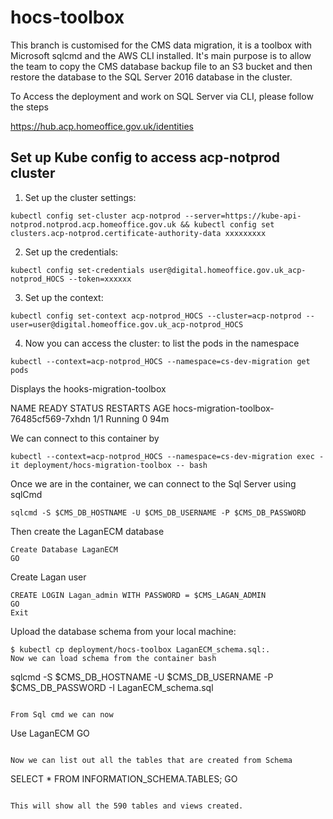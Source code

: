 # hocs-toolbox

This branch is customised for the CMS data migration, it is a toolbox with Microsoft sqlcmd and the AWS CLI installed. It's main purpose is to allow the team to copy the CMS database backup file to an S3 bucket and then restore the database to the SQL Server 2016 database in the cluster.

To Access the deployment and work on SQL Server via CLI, please follow the steps


https://hub.acp.homeoffice.gov.uk/identities

## Set up Kube config to access acp-notprod cluster
1. Set up the cluster settings:
```
kubectl config set-cluster acp-notprod --server=https://kube-api-notprod.notprod.acp.homeoffice.gov.uk && kubectl config set clusters.acp-notprod.certificate-authority-data xxxxxxxxx
```

2. Set up the credentials:

```
kubectl config set-credentials user@digital.homeoffice.gov.uk_acp-notprod_HOCS --token=xxxxxx
```

3. Set up the context:

```
kubectl config set-context acp-notprod_HOCS --cluster=acp-notprod --user=user@digital.homeoffice.gov.uk_acp-notprod_HOCS
```

4. Now you can access the cluster: to list the pods in the namespace

```
kubectl --context=acp-notprod_HOCS --namespace=cs-dev-migration get pods
```

Displays the hooks-migration-toolbox

NAME                                      READY   STATUS    RESTARTS   AGE
hocs-migration-toolbox-76485cf569-7xhdn   1/1     Running   0          94m

We can connect to this container by

```
kubectl --context=acp-notprod_HOCS --namespace=cs-dev-migration exec -it deployment/hocs-migration-toolbox -- bash
```

Once we are in the container, we can connect to the Sql Server using sqlCmd

```
sqlcmd -S $CMS_DB_HOSTNAME -U $CMS_DB_USERNAME -P $CMS_DB_PASSWORD
```

Then create the LaganECM database

```
Create Database LaganECM
GO
```

Create Lagan user

```
CREATE LOGIN Lagan_admin WITH PASSWORD = $CMS_LAGAN_ADMIN
GO
Exit 
```
Upload the database schema from your local machine:
```console
$ kubectl cp deployment/hocs-toolbox LaganECM_schema.sql:.
Now we can load schema from the container bash

```
sqlcmd -S $CMS_DB_HOSTNAME -U $CMS_DB_USERNAME -P $CMS_DB_PASSWORD -I LaganECM_schema.sql
```

From Sql cmd we can now 

```
Use LaganECM
GO
```

Now we can list out all the tables that are created from Schema

```
SELECT * FROM INFORMATION_SCHEMA.TABLES;
GO
```

This will show all the 590 tables and views created.
